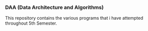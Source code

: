 ### DAA (Data Architecture and Algorithms)

This repository contains the various programs that i have attempted throughout 5th Semester.